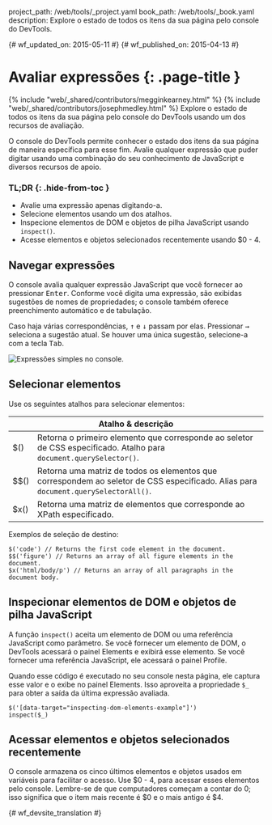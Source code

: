 project_path: /web/tools/_project.yaml
book_path: /web/tools/_book.yaml
description: Explore o estado de todos os itens da sua página pelo console do DevTools.

{# wf_updated_on: 2015-05-11 #}
{# wf_published_on: 2015-04-13 #}

# Avaliar expressões {: .page-title }

{% include "web/_shared/contributors/megginkearney.html" %}
{% include "web/_shared/contributors/josephmedley.html" %}
Explore o estado de todos os itens da sua página pelo console do DevTools usando um dos recursos de avaliação.

O console do DevTools permite conhecer o estado dos itens
da sua página de maneira específica para esse fim.
Avalie qualquer expressão que puder digitar usando uma combinação
do seu conhecimento de JavaScript e diversos recursos de apoio.


### TL;DR {: .hide-from-toc }
- Avalie uma expressão apenas digitando-a.
- Selecione elementos usando um dos atalhos.
- Inspecione elementos de DOM e objetos de pilha JavaScript usando  <code>inspect()</code>.
- Acesse elementos e objetos selecionados recentemente usando $0 - 4.


## Navegar expressões

O console avalia qualquer expressão JavaScript que você fornecer
ao pressionar <kbd class="kbd">Enter</kbd>.
Conforme você digita uma expressão,
são exibidas sugestões de nomes de propriedades;
o console também oferece preenchimento automático e de tabulação.

Caso haja várias correspondências,
<kbd class="kbd">↑</kbd> e <kbd class="kbd">↓</kbd> passam por elas. Pressionar <kbd class="kbd">→</kbd> seleciona a sugestão atual.
Se houver uma única sugestão, selecione-a com a tecla
<kbd class="kbd">Tab</kbd>.

![Expressões simples no console.](images/evaluate-expressions.png)

## Selecionar elementos

Use os seguintes atalhos para selecionar elementos:

<table class="responsive">
  <thead>
    <tr>
      <th colspan="2">Atalho &amp; descrição</th>
    </tr>
  </thead>
  <tbody>
    <tr>
      <td data-th="Shortcut">$()</td>
      <td data-th="Description">Retorna o primeiro elemento que corresponde ao seletor de CSS especificado. Atalho para  <code>document.querySelector()</code>.</td>
    </tr>
    <tr>
      <td data-th="Shortcut">$$()</td>
      <td data-th="Description">Retorna uma matriz de todos os elementos que correspondem ao seletor de CSS especificado. Alias para  <code>document.querySelectorAll()</code>.</td>
    </tr>
    <tr>
      <td data-th="Shortcut">$x()</td>
      <td data-th="Description">Retorna uma matriz de elementos que corresponde ao XPath especificado.</td>
    </tr>
  </tbody>
</table>

Exemplos de seleção de destino:

    $('code') // Returns the first code element in the document.
    $$('figure') // Returns an array of all figure elements in the document.
    $x('html/body/p') // Returns an array of all paragraphs in the document body.

## Inspecionar elementos de DOM e objetos de pilha JavaScript

A função `inspect()` aceita um elemento de DOM ou uma referência JavaScript
como parâmetro.
Se você fornecer um elemento de DOM,
o DevTools acessará o painel Elements e exibirá esse elemento.
Se você fornecer uma referência JavaScript,
ele acessará o painel Profile.

Quando esse código é executado no seu console nesta página,
ele captura esse valor e o exibe no painel Elements.
Isso aproveita a propriedade `$_`
para obter a saída da última expressão avaliada.

    $('[data-target="inspecting-dom-elements-example"]')
    inspect($_)

## Acessar elementos e objetos selecionados recentemente

O console armazena os cinco últimos elementos e objetos usados
em variáveis para facilitar o acesso.
Use $0 - 4,
para acessar esses elementos pelo console.
Lembre-se de que computadores começam a contar do 0;
isso significa que o item mais recente é $0 e o mais antigo é $4.


{# wf_devsite_translation #}
